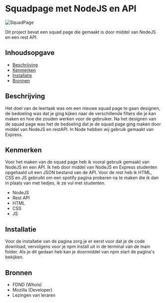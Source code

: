 # Squadpage met NodeJS en API

![SquadPage](https://user-images.githubusercontent.com/112856287/219386875-e279163e-7da7-40df-b665-97cfd947886d.png)

Dit project bevat een squad page die gemaakt is door middel van NodeJS en een rest API.

## Inhoudsopgave

  * [Beschrijving](#beschrijving)
  * [Kenmerken](#kenmerken)
  * [Installatie](#installatie)
  * [Bronnen](#bronnen)

## Beschrijving

Het doel van de leertaak was om een nieuwe squad page te gaan designen, de bedoeling was dat je ging kijken naar de verschillende filters die je kan maken en hoe die zouden werken voor de gebruiker. Na het designen van de squad page was het de bedoeling dat je de squad page ging maken door middel van NodeJS en restAPI. In Node hebben wij gebruik gemaakt van Express.

## Kenmerken

Voor het maken van de squad page heb ik vooral gebruik gemaakt van NodeJS en een API. Ik heb door middel van NodeJS en Express studenten opgehaald uit een JSON bestand van de API. Voor de rest heb ik HTML, CSS en JS gebruikt om een spotify pagina proberen na te maken die ik dan in plaats van met liedjes, ik ze vul met studenten. 

 * NodeJS
 * Rest API
 * HTML
 * CSS
 * JS

## Installatie

Voor de installatie van de pagina zorg je er eerst voor dat je de code download, vervolgens voor je npm install uit in de terminal van de main folder. Als je dit gedaan heb kan je doormiddel van npm start de pagina's bekijken.

## Bronnen

 * FDND (Whois)
 * Mozilla (Developer) 
 * Lezingen van leraren
